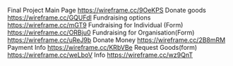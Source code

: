 Final Project Main Page
https://wireframe.cc/9OeKPS
Donate goods
https://wireframe.cc/GQUFdl
Fundraising options
https://wireframe.cc/mGT9
Fundraising for Individual (Form)
https://wireframe.cc/ORBju0
Fundraising for Organisation(Form)
https://wireframe.cc/uReJ9b
Donate Money
https://wireframe.cc/2B8mRM
Payment Info
https://wireframe.cc/KRbVBe
Request Goods(form)
https://wireframe.cc/weLboV
Info
https://wireframe.cc/wz9QnT